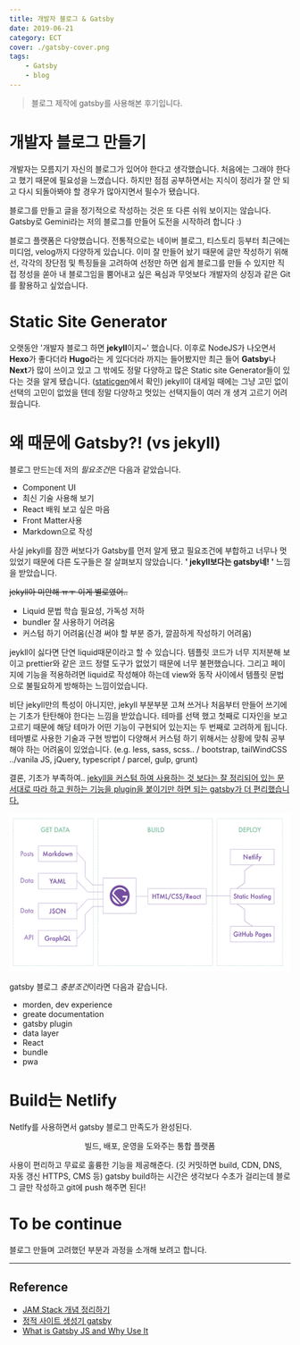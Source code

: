 ```yaml
---
title: 개발자 블로그 & Gatsby
date: 2019-06-21
category: ECT
cover: ./gatsby-cover.png
tags:
    - Gatsby
    - blog
---
```


> 블로그 제작에 gatsby를 사용해본 후기입니다.

# 개발자 블로그 만들기

개발자는 모름지기 자신의 블로그가 있어야 한다고 생각했습니다.
처음에는 그래야 한다고 했기 때문에 필요성을 느꼈습니다. 하지만
점점 공부하면서는 지식이 정리가 잘 안 되고
다시 되돌아봐야 할 경우가 많아지면서 필수가 됐습니다.

블로그를 만들고 글을 정기적으로 작성하는 것은 또 다른 쉬워 보이지는 않습니다.
Gatsby로 Gemini라는 저의 블로그를 만들어 도전을 시작하려 합니다 :)

블로그 플랫폼은 다양했습니다. 전통적으로는 네이버 블로그, 티스토리 등부터
최근에는 미디엄, velog까지 다양하게 있습니다. 이미 잘 만들어 놨기 때문에 글만 작성하기 위해선,
각각의 장단점 및 특징들을 고려하여 선정만 하면 쉽게 블로그를 만들 수 있지만
직접 정성을 쏟아 내 블로그임을 뿜어내고 싶은 욕심과 무엇보다 개발자의 상징과 같은 Git를 활용하고 싶었습니다.

# Static Site Generator
오랫동안 '개발자 블로그 하면 **jekyll**이지~' 했습니다. 이후로 NodeJS가 나오면서 **Hexo**가 좋다더라 **Hugo**라는 게 있다더라 까지는 들어봤지만 최근 들어 **Gatsby**나 **Next**가 많이 쓰이고 있고 그 밖에도 정말 다양하고 많은 Static site Generator들이 있다는 것을 알게 됐습니다. ([staticgen](https://www.staticgen.com/)에서 확인)
jekyll이 대세일 때에는 그냥 고민 없이 선택의 고민이 없었을 텐데 정말 다양하고 멋있는 선택지들이 여러 개 생겨 고르기 어려웠습니다.

# 왜 때문에 Gatsby?! (vs jekyll)

블로그 만드는데 저의 *필요조건*은 다음과 같았습니다.

- Component UI
- 최신 기술 사용해 보기
- React 배워 보고 싶은 마음
- Front Matter사용
- Markdown으로 작성

사실 jekyll를 잠깐 써보다가 Gatsby를 먼저 알게 됐고 필요조건에 부합하고 너무나 멋있었기 때문에 다른 도구들은
잘 살펴보지 않았습니다. **' jekyll보다는 gatsby네! '** 느낌을 받았습니다.

~~jekyll아 미안해 ㅠㅜ 이게 별로였어..~~
- Liquid 문법 학습 필요성, 가독성 저하
- bundler 잘 사용하기 어려움
- 커스텀 하기 어려움(신경 써야 할 부분 증가, 깔끔하게 작성하기 어려움)

jeykll이 싫다면 단연 liquid때문이라고 할 수 있습니다. 템플릿 코드가 너무 지저분해 보이고 prettier와 같은 코드 정렬 도구가 없었기 때문에 너무 불편했습니다. 그리고 페이지에 기능을 적용하려면 liquid로 작성해야 하는데 view와 동작 사이에서 템플릿 문법으로 불필요하게 방해하는 느낌이었습니다.

비단 jekyll만의 특성이 아니지만, jekyll 부분부분 고쳐 쓰거나 처음부터 만들어 쓰기에는 기초가 탄탄해야 한다는 느낌을 받았습니다. 테마를 선택 했고 첫째로 디자인을 보고 고르기 때문에 해당 테마가 어떤 기능이 구현되어 있는지는 두 번째로 고려하게 됩니다. 테마별로 사용한 기술과 구현 방법이 다양해서 커스텀 하기 위해서는 상황에 맞춰 공부해야 하는 어려움이 있었습니다. (e.g. less, sass, scss.. / bootstrap, tailWindCSS ../vanila JS, jQuery, typescript / parcel, gulp, grunt)

결론, 기초가 부족하여.. <U>jekyll을 커스텀 하여 사용하는 것 보다는
잘 정리되어 있는 문서대로 따라 하고 원하는 기능을 plugin을 붙이기만 하면 되는 gatsby가 더 편리했습니다.</U>

![gatsby-process](./gatsby-process.png)

gatsby 블로그 *충분조건*이라면 다음과 같습니다.

- morden, dev experience
- greate documentation
- gatsby plugin
- data layer
- React
- bundle
- pwa

# Build는 Netlify

Netlfy를 사용하면서 gatsby 블로그 만족도가 완성된다.
<p style="text-align: center">빌드, 배포, 운영을 도와주는 통합 플랫폼 </p>
사용이 편리하고 무료로 훌륭한 기능을 제공해준다. (깃 커밋하면 build, CDN, DNS, 자동 갱신 HTTPS, CMS 등)  
gatsby build하는 시간은 생각보다 수초가 걸리는데 블로그 글만 작성하고 git에 push 해주면 된다!

# To be continue
블로그 만들며 고려했던 부분과 과정을 소개해 보려고 합니다.

---
## Reference
- [JAM Stack 개념 정리하기](https://medium.com/@pks2974/jam-stack-%EA%B0%9C%EB%85%90-%EC%A0%95%EB%A6%AC%ED%95%98%EA%B8%B0-17dd5c34edf7)
- [정적 사이트 생성기 gatsby](https://blog.outsider.ne.kr/1426)
- [What is Gatsby JS and Why Use It](https://www.youtube.com/watch?v=GuvAMcsoreI)